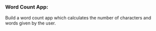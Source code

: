 ### Word Count App:

Build a word count app which  calculates the number of characters and words given by the user.